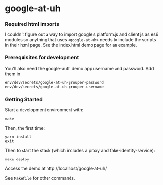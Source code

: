 # google-at-uh

### Required html imports
I couldn't figure out a way to import google's platform.js and client.js as es6
modules so anything that uses `<google-at-uh>` needs to include the scripts in
their html page. See the index.html demo page for an example.


### Prerequisites for development
You'll also need the google-auth demo app username and password. Add them in

```
env/dev/secrets/google-at-uh-grouper-password
env/dev/secrets/google-at-uh-grouper-username
```


### Getting Started
Start a development environment with:

```
make
```
Then, the first time:

```
yarn install
exit
```

Then to start the stack (which includes a proxy and fake-identity-service):

```
make deploy
```

Access the demo at http://localhost/google-at-uh/

See `Makefile` for other commands.
